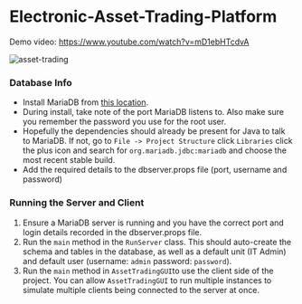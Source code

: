 # Electronic-Asset-Trading-Platform

Demo video: https://www.youtube.com/watch?v=mD1ebHTcdvA

![asset-trading](https://user-images.githubusercontent.com/47819009/128789851-2fc53571-48a9-472a-8e0e-f744fe92c798.PNG)


### Database Info

- Install MariaDB from [this location](https://mariadb.org/download/).
- During install, take note of the port MariaDB listens to. Also make sure you remember the password you use for the root user.
- Hopefully the dependencies should already be present for Java to talk to MariaDB. If not, go to `File -> Project Structure` click `Libraries` click the plus icon and search for `org.mariadb.jdbc:mariadb` and choose the most recent stable build.
- Add the required details to the dbserver.props file (port, username and password)

### Running the Server and Client

1. Ensure a MariaDB server is running and you have the correct port and login details recorded in the dbserver.props file.
2. Run the ```main``` method in the ```RunServer``` class. This should auto-create the schema and tables in the database, as well as a default unit (IT Admin) and default user (username: ```admin``` password: ```password```).
3. Run the ```main``` method in ```AssetTradingGUI```to use the client side of the project.  You can allow ```AssetTradingGUI``` to run multiple instances to simulate multiple clients being connected to the server at once.
